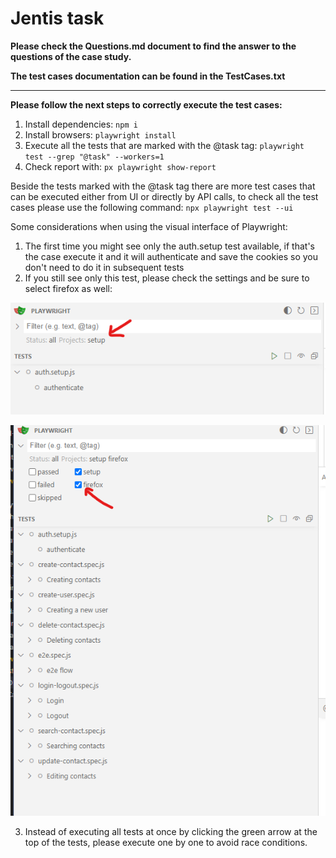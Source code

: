 # Jentis task
**Please check the Questions.md document to find the answer to the questions of the case study.**

**The test cases documentation can be found in the TestCases.txt**


----

**Please follow the next steps to correctly execute the test cases:**

1) Install dependencies: `npm i`
2) Install browsers: `playwright install`
3) Execute all the tests that are marked with the @task tag: `playwright test --grep "@task" --workers=1`
4) Check report with: `px playwright show-report`

Beside the tests marked with the @task tag there are more test cases that can be executed either from UI or directly by API calls, to check all the test cases please use the following command: `npx playwright test --ui`

Some considerations when using the visual interface of Playwright:

1) The first time you might see only the auth.setup test available, if that's the case execute it and it will authenticate and save the cookies so you don't need to do it in subsequent tests
2) If you still see only this test, please check the settings and be sure to select firefox as well:

![setup screenshott](setup.png)

![firefox screenshot](firefox.png)

3) Instead of executing all tests at once by clicking the green arrow at the top of the tests, please execute one by one to avoid race conditions.